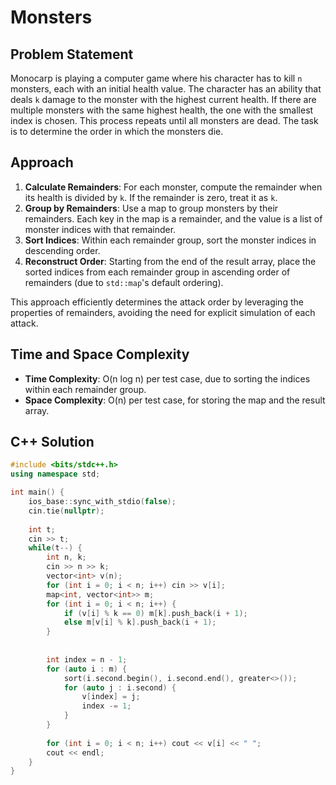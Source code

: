 # Monsters

## Problem Statement
Monocarp is playing a computer game where his character has to kill `n` monsters, each with an initial health value. The character has an ability that deals `k` damage to the monster with the highest current health. If there are multiple monsters with the same highest health, the one with the smallest index is chosen. This process repeats until all monsters are dead. The task is to determine the order in which the monsters die.

## Approach
1. **Calculate Remainders**: For each monster, compute the remainder when its health is divided by `k`. If the remainder is zero, treat it as `k`.
2. **Group by Remainders**: Use a map to group monsters by their remainders. Each key in the map is a remainder, and the value is a list of monster indices with that remainder.
3. **Sort Indices**: Within each remainder group, sort the monster indices in descending order.
4. **Reconstruct Order**: Starting from the end of the result array, place the sorted indices from each remainder group in ascending order of remainders (due to `std::map`'s default ordering).

This approach efficiently determines the attack order by leveraging the properties of remainders, avoiding the need for explicit simulation of each attack.

## Time and Space Complexity
- **Time Complexity**: O(n log n) per test case, due to sorting the indices within each remainder group.
- **Space Complexity**: O(n) per test case, for storing the map and the result array.

## C++ Solution
```cpp
#include <bits/stdc++.h>
using namespace std;

int main() {
    ios_base::sync_with_stdio(false);
    cin.tie(nullptr);
    
    int t; 
    cin >> t;
    while(t--) {
        int n, k;
        cin >> n >> k;
        vector<int> v(n);
        for (int i = 0; i < n; i++) cin >> v[i];
        map<int, vector<int>> m;
        for (int i = 0; i < n; i++) {
            if (v[i] % k == 0) m[k].push_back(i + 1);
            else m[v[i] % k].push_back(i + 1);
        }
        
        
        int index = n - 1;
        for (auto i : m) {
            sort(i.second.begin(), i.second.end(), greater<>());
            for (auto j : i.second) {
                v[index] = j;
                index -= 1;
            }
        }
        
        for (int i = 0; i < n; i++) cout << v[i] << " ";
        cout << endl;
    }
}
